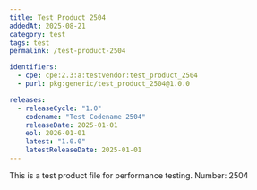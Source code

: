 ```yaml
---
title: Test Product 2504
addedAt: 2025-08-21
category: test
tags: test
permalink: /test-product-2504

identifiers:
  - cpe: cpe:2.3:a:testvendor:test_product_2504
  - purl: pkg:generic/test_product_2504@1.0.0

releases:
  - releaseCycle: "1.0"
    codename: "Test Codename 2504"
    releaseDate: 2025-01-01
    eol: 2026-01-01
    latest: "1.0.0"
    latestReleaseDate: 2025-01-01
---
```


This is a test product file for performance testing. Number: 2504
